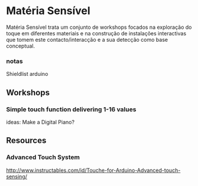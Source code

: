 


# Matéria Sensível

Matéria Sensível trata um conjunto de workshops focados na exploração do toque em diferentes materiais e na construção de instalações interactivas que tomem este contacto/interacção e a sua detecção como base conceptual.


### notas

Shieldlist arduino


## Workshops

### Simple touch function delivering 1-16 values

ideas: Make a Digital Piano?



## Resources

### Advanced Touch System
http://www.instructables.com/id/Touche-for-Arduino-Advanced-touch-sensing/
